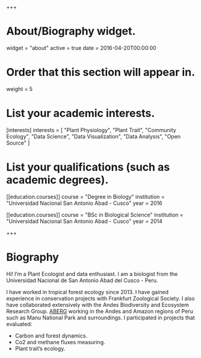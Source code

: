 +++
# About/Biography widget.
widget = "about"
active = true
date = 2016-04-20T00:00:00

# Order that this section will appear in.
weight = 5

# List your academic interests.
[interests]
  interests = [
    "Plant Physiology",
    "Plant Trait",
    "Community Ecology",
    "Data Science",
    "Data Visualization",
    "Data Analysis",
    "Open Source"
  ]

# List your qualifications (such as academic degrees).

[[education.courses]]
  course = "Degree in Biology"
  institution = "Universidad Nacional San Antonio Abad - Cusco"
  year = 2016

[[education.courses]]
  course = "BSc in  Biological Science"
  institution = "Universidad Nacional San Antonio Abad - Cusco"
  year = 2014
 
+++

# Biography


Hi! I’m a Plant Ecologist and <i class="fab fa-r-project"></i> data enthusiast. I am a biologist from the Universidad Nacional de San Antonio Abad del Cusco - Peru.

I have worked in tropical forest ecology since 2013. I have gained experience in conservation projects with Frankfurt Zoological Society. I also have collaborated extensively with the Andes Biodiversity and Ecosystem Research Group. [ABERG](http://www.andesconservation.org/) working in the Andes and Amazon regions of Peru such as Manu National Park and surroundings. I participated in projects that evaluated:

- Carbon and forest dynamics.
- Co2 and methane fluxes measuring.
- Plant trait’s ecology.

